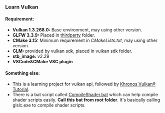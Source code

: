 ### Learn Vulkan 
#### Requirement:
- **Vulkan 1.3.268.0:** Base environment, may using other version.
- **GLFW 3.3.9:** Placed in [thirdparty](./thirdparty/) folder.
- **CMake 3.15:** Minimum requirement in *CMakeLists.txt*, may using other version.
- **GLM:** provided by vulkan sdk, placed in vulkan sdk folder.
- **stb_image:** v2.29
- **VSCode&CMake VSC plugin**

#### Something else:
- This is a learning project for vulkan api, followed by [Khronos Vulkan® Tutorial](https://docs.vulkan.org/tutorial/latest/00_Introduction.html).
- There is a bat script called [CompileShader.bat](./shaders/compileTool/CompileShader.bat) which can help compile shader scripts easily. **Call this bat from root folder**. It's basically calling glslc.exe to compile shader scripts.